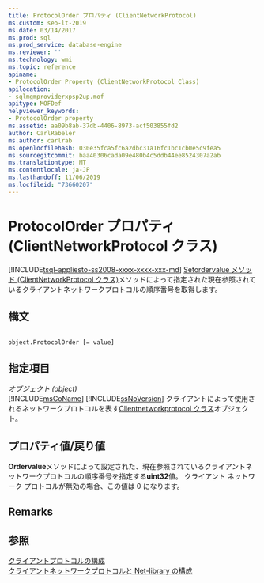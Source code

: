 ```yaml
---
title: ProtocolOrder プロパティ (ClientNetworkProtocol)
ms.custom: seo-lt-2019
ms.date: 03/14/2017
ms.prod: sql
ms.prod_service: database-engine
ms.reviewer: ''
ms.technology: wmi
ms.topic: reference
apiname:
- ProtocolOrder Property (ClientNetworkProtocol Class)
apilocation:
- sqlmgmproviderxpsp2up.mof
apitype: MOFDef
helpviewer_keywords:
- ProtocolOrder property
ms.assetid: aa09b8ab-37db-4406-8973-acf503855fd2
author: CarlRabeler
ms.author: carlrab
ms.openlocfilehash: 030e35fca5fc6a2dbc31a16fc1bc1cb0e5c9fea5
ms.sourcegitcommit: baa40306cada09e480b4c5ddb44ee8524307a2ab
ms.translationtype: MT
ms.contentlocale: ja-JP
ms.lasthandoff: 11/06/2019
ms.locfileid: "73660207"
---
```

# <a name="protocolorder-property-clientnetworkprotocol-class"></a>ProtocolOrder プロパティ (ClientNetworkProtocol クラス)
[!INCLUDE[tsql-appliesto-ss2008-xxxx-xxxx-xxx-md](../../../includes/tsql-appliesto-ss2008-xxxx-xxxx-xxx-md.md)]
  [Setordervalue メソッド (ClientNetworkProtocol クラス)](../../../relational-databases/wmi-provider-configuration-classes/clientnetworkprotocol-class/setordervalue-method-clientnetworkprotocol-class.md)メソッドによって指定された現在参照されているクライアントネットワークプロトコルの順序番号を取得します。  
  
## <a name="syntax"></a>構文  
  
```  
  
object.ProtocolOrder [= value]  
```  
  
## <a name="parts"></a>指定項目  
 *オブジェクト (object)*  
 [!INCLUDE[msCoName](../../../includes/msconame-md.md)] [!INCLUDE[ssNoVersion](../../../includes/ssnoversion-md.md)] クライアントによって使用されるネットワークプロトコルを表す[Clientnetworkprotocol クラス](../../../relational-databases/wmi-provider-configuration-classes/clientnetworkprotocol-class/clientnetworkprotocol-class.md)オブジェクト。  
  
## <a name="property-valuereturn-value"></a>プロパティ値/戻り値  
 **Ordervalue**メソッドによって設定された、現在参照されているクライアントネットワークプロトコルの順序番号を指定する**uint32**値。 クライアント ネットワーク プロトコルが無効の場合、この値は 0 になります。  
  
## <a name="remarks"></a>Remarks  
  
## <a name="see-also"></a>参照  
 [クライアントプロトコルの構成](https://technet.microsoft.com/library/ms181035.aspx)   
 [クライアントネットワークプロトコルと Net-library の構成](https://technet.microsoft.com/library/ms181035.aspx)  
  
  
